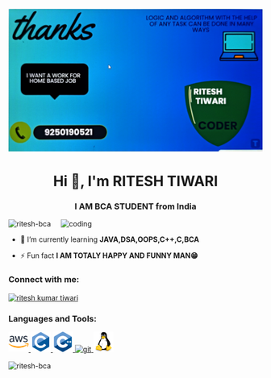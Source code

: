 ![logo](https://github.com/ritesh-bca/RITESHBCA-DEMO/blob/main/1740069358358.jpg)
<h1 align="center">Hi 👋, I'm RITESH TIWARI</h1>
<h3 align="center">I AM BCA STUDENT from India</h3>

<img align="right" alt="coding" width="400" src="https://th.bing.com/th?id=OIP.nWQ_U5NKEfNeGCTfh_2-MwHaEq&w=315&h=198&c=8&rs=1&qlt=90&o=6&dpr=1.3&pid=3.1&rm=2">

<p align="left"> <img src="https://komarev.com/ghpvc/?username=ritesh-bca&label=Profile%20views&color=0e75b6&style=flat" alt="ritesh-bca" /> </p>

- 🌱 I’m currently learning **JAVA,DSA,OOPS,C++,C,BCA**

- ⚡ Fun fact **I AM TOTALY HAPPY AND FUNNY MAN😁**

<h3 align="left">Connect with me:</h3>
<p align="left">
<a href="https://linkedin.com/in/ritesh kumar tiwari" target="blank"><img align="center" src="https://raw.githubusercontent.com/rahuldkjain/github-profile-readme-generator/master/src/images/icons/Social/linked-in-alt.svg" alt="ritesh kumar tiwari" height="30" width="40" /></a>
</p>

<h3 align="left">Languages and Tools:</h3>
<p align="left"> <a href="https://aws.amazon.com" target="_blank" rel="noreferrer"> <img src="https://raw.githubusercontent.com/devicons/devicon/master/icons/amazonwebservices/amazonwebservices-original-wordmark.svg" alt="aws" width="40" height="40"/> </a> <a href="https://www.cprogramming.com/" target="_blank" rel="noreferrer"> <img src="https://raw.githubusercontent.com/devicons/devicon/master/icons/c/c-original.svg" alt="c" width="40" height="40"/> </a> <a href="https://www.w3schools.com/cpp/" target="_blank" rel="noreferrer"> <img src="https://raw.githubusercontent.com/devicons/devicon/master/icons/cplusplus/cplusplus-original.svg" alt="cplusplus" width="40" height="40"/> </a> <a href="https://git-scm.com/" target="_blank" rel="noreferrer"> <img src="https://www.vectorlogo.zone/logos/git-scm/git-scm-icon.svg" alt="git" width="40" height="40"/> </a> <a href="https://www.linux.org/" target="_blank" rel="noreferrer"> <img src="https://raw.githubusercontent.com/devicons/devicon/master/icons/linux/linux-original.svg" alt="linux" width="40" height="40"/> </a> </p>

<p><img align="center" src="https://github-readme-stats.vercel.app/api/top-langs?username=ritesh-bca&show_icons=true&locale=en&layout=compact" alt="ritesh-bca" /></p>
